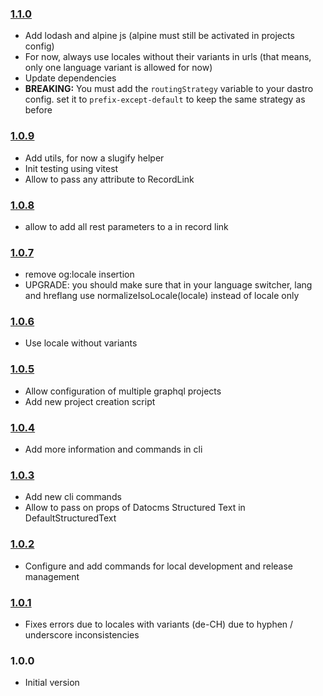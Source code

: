 ### [1.1.0](https://github.com/gridonic/dastro/compare/v1.0.9...v1.1.0)

- Add lodash and alpine js (alpine must still be activated in projects config)
- For now, always use locales without their variants in urls (that means, only one language variant is allowed for now)
- Update dependencies
- **BREAKING:** You must add the `routingStrategy` variable to your dastro config. set it to `prefix-except-default` to keep the same strategy as before

### [1.0.9](https://github.com/gridonic/dastro/compare/v1.0.8...v1.0.9)

- Add utils, for now a slugify helper
- Init testing using vitest
- Allow to pass any attribute to RecordLink

### [1.0.8](https://github.com/gridonic/dastro/compare/v1.0.7...v1.0.8)

- allow to add all rest parameters to a in record link

### [1.0.7](https://github.com/gridonic/dastro/compare/v1.0.6...v1.0.7)

- remove og:locale insertion
- UPGRADE: you should make sure that in your language switcher, lang and hreflang use normalizeIsoLocale(locale) instead of locale only

### [1.0.6](https://github.com/gridonic/dastro/compare/v1.0.5...v1.0.6)

- Use locale without variants

### [1.0.5](https://github.com/gridonic/dastro/compare/v1.0.4...v1.0.5)

- Allow configuration of multiple graphql projects
- Add new project creation script

### [1.0.4](https://github.com/gridonic/dastro/compare/v1.0.3...v1.0.4)

- Add more information and commands in cli

### [1.0.3](https://github.com/gridonic/dastro/compare/v1.0.2...v1.0.3)

- Add new cli commands
- Allow to pass on props of Datocms Structured Text in DefaultStructuredText

### [1.0.2](https://github.com/gridonic/dastro/compare/v1.0.1...v1.0.2)

- Configure and add commands for local development and release management

### [1.0.1](https://github.com/gridonic/dastro/compare/v1.0.0...v1.0.1)

- Fixes errors due to locales with variants (de-CH) due to hyphen / underscore inconsistencies

### 1.0.0

- Initial version
